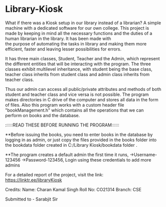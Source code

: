 # Library-Kiosk

What if there was a Kiosk setup in our library instead of a librarian? A simple machine with a dedicated software for our own college.
This project is made by keeping in mind all the necessary functions and the duties of a human librarian in the library. It has been made with  
the purpose of automating the tasks in library and making them more efficient, faster and leaving lesser possibilities for errors.

It has three main classes, Student, Teacher and the Admin, which represent the different entities that will be interacting with the program.
The three classes exhibit multilevel inheritance, with student being the base class, teacher class inherits from student class and admin class 
inherits from teacher class. 

Thus our admin can access all public/private attributes and methods of both student and teacher class and vice versa is not possible.
The program makes directories in C drive of the computer and stores all data in the form of files. Also this program works with a custom 
header file "bookManagement.h" which contains all the operations that we can perform on books and the database. 

::::::READ THESE BEFORE RUNNING THE PROGRAM::::::

**Before issuing the books, you need to enter books in the database by logging in as admin, or just copy the files provided in the books folder 
into the bookdata folder created in C:/Library Kiosk/bookdata folder . 

**The program creates a default admin the first time it runs, 
->Username-123456
->Password-123456, Login using these credentials to add more admins

For a detailed report of the project, visit the link:  
https://linktr.ee/libraryKiosk

Credits: 
Name:       Charan Kamal Singh
Roll No:    CO21314
Branch:     CSE

Submitted to - Sarabjit Sir
